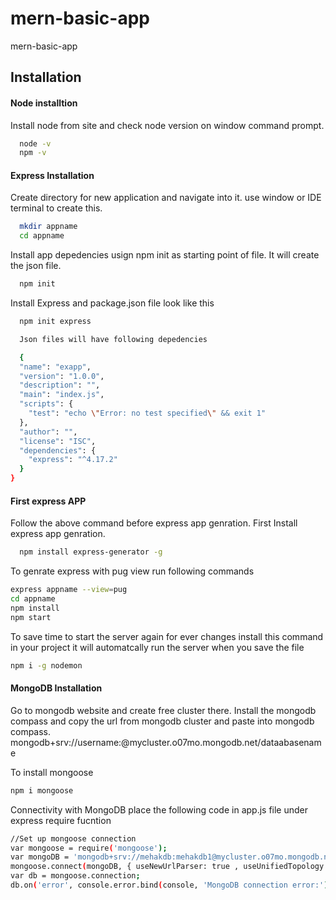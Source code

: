 # mern-basic-app
mern-basic-app

## Installation

#### Node installtion 
Install node from site and check node version on window command prompt.

```bash
  node -v 
  npm -v 
```
#### Express Installation
Create directory for new application and navigate into it.
use window or IDE terminal to create this.
```bash
  mkdir appname     
  cd appname 
```
Install app depedencies usign npm init as starting point of file. It will create the json file.
```bash
  npm init     
```

Install Express and package.json file look like this

```bash
  npm init express 

  Json files will have following depedencies    

  {
  "name": "exapp",
  "version": "1.0.0",
  "description": "",
  "main": "index.js",
  "scripts": {
    "test": "echo \"Error: no test specified\" && exit 1"
  },
  "author": "",
  "license": "ISC",
  "dependencies": {
    "express": "^4.17.2"
  }
}

```
#### First express APP 
Follow the above command before express app genration.
First Install express app genration.
```bash
  npm install express-generator -g
```
To genrate express with pug view run following commands
  ```bash
express appname --view=pug
cd appname 
npm install 
npm start 
```
To save time to start the server again for ever 
changes install this command in your project it 
will automatcally run the server when you save the file

  ```bash
npm i -g nodemon
```
#### MongoDB Installation 
Go to mongodb website and create free cluster there. 
Install the mongodb compass and copy the url from mongodb cluster and paste 
into mongodb compass.
mongodb+srv://username:<password>@mycluster.o07mo.mongodb.net/dataabasename

To install mongoose 
  ```bash
npm i mongoose 
```
Connectivity with MongoDB place the following code in app.js file under express require fucntion

  ```bash
//Set up mongoose connection
var mongoose = require('mongoose');
var mongoDB = 'mongodb+srv://mehakdb:mehakdb1@mycluster.o07mo.mongodb.net/local_lib';
mongoose.connect(mongoDB, { useNewUrlParser: true , useUnifiedTopology: true});
var db = mongoose.connection;
db.on('error', console.error.bind(console, 'MongoDB connection error:'));

```
